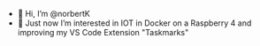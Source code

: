 - 👋 Hi, I’m @norbertK
- 👀 Just now I’m interested in IOT in Docker on a Raspberry 4 and improving my VS Code Extension "Taskmarks"
